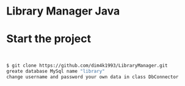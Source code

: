 Library Manager Java
====================

# Start the project
```bash


$ git clone https://github.com/dim4k1993/LibraryManager.git
greate database MySql name "library"
change username and password your own data in class DbConnector 
```

